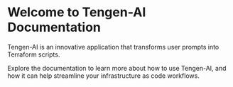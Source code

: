 # Welcome to Tengen-AI Documentation

Tengen-AI is an innovative application that transforms user prompts into Terraform scripts.

Explore the documentation to learn more about how to use Tengen-AI, and how it can help streamline your infrastructure as code workflows.

